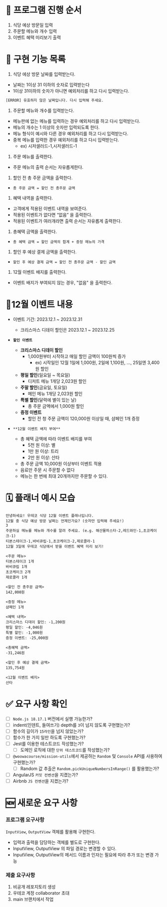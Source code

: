 # 🎲 프로그램 진행 순서

1. 식당 예상 방문일 입력
2. 주문할 메뉴와 개수 입력
3. 이벤트 혜택 미리보기 출력

# 📌 구현 기능 목록

1. 식당 에상 방문 날짜를 입력받는다.

- 날짜는 1이상 31 이하의 숫자로 입력받는다
- 1이상 31이하의 숫자가 아니면 예외처리를 하고 다시 입력받는다.

```bash
[ERROR] 유효하지 않은 날짜입니다. 다시 입력해 주세요.
```

1. 주문할 메뉴와 개수를 입력받는다.

- 메뉴판에 없는 메뉴를 입력하는 경우 예외처리를 하고 다시 입력받는다.
- 메뉴의 개수는 1 이상의 숫자만 입력되도록 한다.
- 메뉴 형식이 예시와 다른 경우 예외처리를 하고 다시 입력받는다.
- 중복 메뉴를 입력한 경우 예외처리를 하고 다시 입력받는다.
  - ex) 시저샐러드-1,시저샐러드-1

1. 주문 메뉴를 출력한다.

- 주문 메뉴의 출력 순서는 자유롭게한다.

1. 할인 전 총 주문 금액을 출력한다.

- `총 주문 금액 = 할인 전 총주문 금액`

1. 혜택 내역을 출력한다.

- 고객에게 적용된 이벤트 내역을 보여준다.
- 적용된 이벤트가 없다면 “없음” 을 출력한다.
- 적용된 이벤트가 여러개라면 출력 순서는 자유롭게 출력한다.

1. 총혜택 금액을 출력한다.

- `총 혜택 금액 = 할인 금액의 합계 + 증정 메뉴의 가격`

1. 할인 후 예상 결제 금액을 출력한다.

- `할인 후 예상 결제 금액 = 할인 전 총주문 금액 - 할인 금액`

1. 12월 이벤트 배지를 출력한다.

- 이벤트 배지가 부여되지 않는 경우, "없음" 을 출력한다.

# 🎄12월 이벤트 내용

- 이벤트 기간: 2023.12.1 ~ 2023.12.31
  - 크리스마스 디데이 할인은 2023.12.1 ~ 2023.12.25
- **`할인 이벤트`**

  - **크리스마스 디데이 할인**
    - 1,000원부터 시작하고 매일 할인 금액이 100원씩 증가
      - ex) 시작일인 12월 1일에 1,000원, 2일에 1,100원, ..., 25일엔 3,400원 할인
  - **평일 할인**(일요일 ~ 목요일)
    - 디저트 메뉴 1개당 2,023원 할인
  - **주말 할인**(금요일, 토요일)
    - 메인 메뉴 1개당 2,023원 할인
  - **특별 할인**(달력에 별이 있는 날)
    - 총 주문 금액에서 1,000원 할인
  - **증정 이벤트**
    - 할인 전 청 주문 금액이 120,000원 이상일 때, 샴페인 1개 증정

- `**12월 이벤트 배지 부여**`
  - 총 혜택 금액에 따라 이벤트 배지를 부여
    - 5천 원 이상: 별
    - 1만 원 이상: 트리
    - 2만 원 이상: 산타
  - 총 주문 금액 10,000원 이상부터 이벤트 적용
  - 음료만 주문 시 주문할 수 없다
  - 메뉴는 한 번에 최대 20개까지만 주문할 수 있다.

# 🗓️ 플래너 예시 모습

```
안녕하세요! 우테코 식당 12월 이벤트 플래너입니다.
12월 중 식당 예상 방문 날짜는 언제인가요? (숫자만 입력해 주세요!)
3
주문하실 메뉴를 메뉴와 개수를 알려 주세요. (e.g. 해산물파스타-2,레드와인-1,초코케이크-1)
티본스테이크-1,바비큐립-1,초코케이크-2,제로콜라-1
12월 3일에 우테코 식당에서 받을 이벤트 혜택 미리 보기!

<주문 메뉴>
티본스테이크 1개
바비큐립 1개
초코케이크 2개
제로콜라 1개

<할인 전 총주문 금액>
142,000원

<증정 메뉴>
샴페인 1개

<혜택 내역>
크리스마스 디데이 할인: -1,200원
평일 할인: -4,046원
특별 할인: -1,000원
증정 이벤트: -25,000원

<총혜택 금액>
-31,246원

<할인 후 예상 결제 금액>
135,754원

<12월 이벤트 배지>
산타
```

# ✅ 요구 사항 확인
- [ ]  `Node.js 18.17.1` 버전에서 실행 가능한가?
- [ ]  indent(인덴트, 들여쓰기) depth를 `3`이 넘지 않도록 구현했는가?
- [ ]  함수의 길이가 `15라인`을 넘지 않았는가?
- [ ]  함수가 한 가지 일만 하도록 구현했는가?
- [ ]  Jest를 이용한 테스트코드 작성했는가?
    - [ ]  도메인 로직에 대한 `단위 테스트코드`를 작성했는가?
- [ ]  `@woowacourse/mission-utils`에서 제공하는 `Random` 및 `Console` API를 사용하여 구현했는가?
    - [ ]  Random 값 추출은 `Random.pickUniqueNumbersInRange()` 를 활용했는가?
- [ ]  AngularJS `커밋 컨벤션`을 지켰는가?
- [ ]  Airbnb `JS 컨벤션`을 지켰는가?

# 🆕 새로운 요구 사항
### 프로그램 요구사항

`InputView`, `OutputView` 객체를 활용해 구현한다.

- 입력과 출력을 담당하는 객체를 별도로 구현한다.
- InputView, OutputView 의 파일 경로는 변경할 수 있다.
- InputView, OutputView의 메서드 이름과 인자는 필요에 따라 추가 또는 변경 가능

### 제출 요구사항

1. 비공개 레포지토리 생성
2. 우테코 계정 collaborator 초대
3. main 브랜치에서 작업

